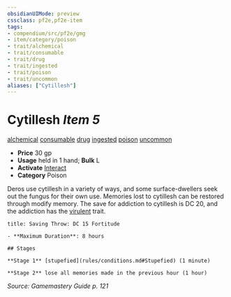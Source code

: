 ```yaml
---
obsidianUIMode: preview
cssclass: pf2e,pf2e-item
tags:
- compendium/src/pf2e/gmg
- item/category/poison
- trait/alchemical
- trait/consumable
- trait/drug
- trait/ingested
- trait/poison
- trait/uncommon
aliases: ["Cytillesh"]
---
```

# Cytillesh *Item 5*  
[alchemical](rules/traits/alchemical.md "Alchemical Item Trait")  [consumable](rules/traits/consumable.md "Consumable Item Trait")  [drug](rules/traits/drug-gmg.md "Drug Item Trait")  [ingested](rules/traits/ingested.md "Ingested Item Trait")  [poison](rules/traits/poison.md "Poison Effect Trait")  [uncommon](rules/traits/uncommon.md "Uncommon Rarity Trait")  

- **Price** 30 gp
- **Usage** held in 1 hand; **Bulk** L
- **Activate** [Interact](rules/actions/interact.md)
- **Category** Poison

Deros use cytillesh in a variety of ways, and some surface-dwellers seek out the fungus for their own use. Memories lost to cytillesh can be restored through modify memory. The save for addiction to cytillesh is DC 20, and the addiction has the [virulent](rules/traits/virulent.md "Virulent Item Trait") trait.

```ad-inline-affliction
title: Saving Throw: DC 15 Fortitude

- **Maximum Duration**: 8 hours

## Stages

**Stage 1** [stupefied](rules/conditions.md#Stupefied) (1 minute)

**Stage 2** lose all memories made in the previous hour (1 hour)
```

*Source: Gamemastery Guide p. 121*